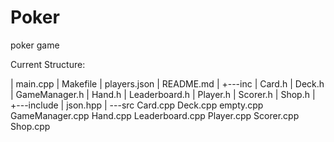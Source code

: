 # Poker
poker game

Current Structure:

\|   main.cpp
\|   Makefile
\|   players.json
\|   README.md
|
+---inc
\|       Card.h
\|       Deck.h
\|       GameManager.h
\|       Hand.h
\|       Leaderboard.h
\|       Player.h
\|       Scorer.h
\|       Shop.h
|
+---include
\|       json.hpp
|
\---src
Card.cpp
Deck.cpp
empty.cpp
GameManager.cpp
Hand.cpp
Leaderboard.cpp
Player.cpp
Scorer.cpp
Shop.cpp
